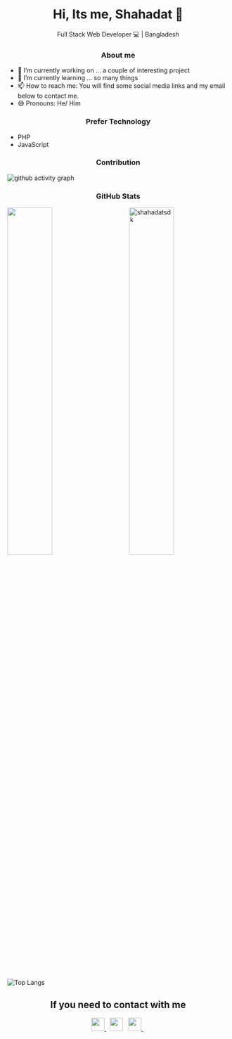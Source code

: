 <div>
	<h1 align="center">
		Hi, Its me, Shahadat 👋
	</h1> 
	<p align="center"> Full Stack Web Developer 💻 | Bangladesh </p>
</div>

<center>
	<h3>About me </h3>
</center>

- 🔭 I’m currently working on ... a couple of interesting project
- 🌱 I’m currently learning ... so many things
- 📫 How to reach me: You will find some social media links and my email below to contact me.
- 😄 Pronouns: He/ Him

<center>
	<h3>Prefer Technology </h3>
</center>
<ul list-style-type="none">
	<li> PHP </li>
	<li> JavaScript </li>
</ul>

<center>
	<h3>Contribution </h3>
</center>

![github activity graph](https://github-readme-activity-graph.vercel.app/graph?username=shahadatsdk&custom_title=Last%2030%20Days%20Activity&theme=vue&hide_border=true)

<center>
	<h3>GitHub Stats </h3>
</center>

<div>

<a>
	<img align="left" width=45% src="https://github-readme-stats-sigma-five.vercel.app/api?username=shahadatsdk&show_icons=true&theme=dark&hide_border=true&include_all_commits=true&count_private=true" />
</a>

<a>
	<img align="right" width=45% src="https://github-readme-streak-stats.herokuapp.com/?user=shahadatsdk&theme=dark&hide_border=true" alt="shahadatsdk" />
</a>


</div>

 <br><br><br><br><br><br><br><br><br>

![Top Langs](https://github-readme-stats-sigma-five.vercel.app/api/top-langs/?username=shahadatsdk&count_private=true&theme=dark&hide_border=true)

<center>
	<h2> If you need to contact with me</h2>
</center>
<center>
	<a href="https://www.linkedin.com/in/shahadatsdk/" target="_blank">
		<img height="30" src="https://img.shields.io/badge/linkedin-blue.svg?&style=for-the-badge&logo=linkedin&logoColor=white"/>
	</a> &nbsp;
	<a href="mailto:shahadatsdk@gmail.com" style="text-decoration:none">
		<img height="30" src ="https://img.shields.io/badge/gmail-c14438?&style=for-the-badge&logo=gmail&logoColor=white">
	</a> &nbsp; 
<!-- 	<a href="https://twitter.com/shahadatsdk" target="_blank">
		<img height="30" src ="https://img.shields.io/badge/twitter-%231DA1F2.svg?&style=for-the-badge&logo=twitter&logoColor=white">
	</a> &nbsp; -->
	<a href="https://www.instagram.com/shahadatsdk/" target="_blank">
		<img height="30" src ="https://img.shields.io/badge/Instagram-E4405F?style=for-the-badge&logo=instagram&logoColor=white">
	</a> &nbsp;
</center>

